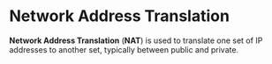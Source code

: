 # Network Address Translation

**Network Address Translation** (**NAT**) is used to translate one set of IP
addresses to another set, typically between public and private.
